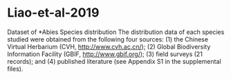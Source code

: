 # Liao-et-al-2019
Dataset of *Abies Species distribution 
The distribution data of each species studied were obtained from the following four sources: (1) the Chinese Virtual Herbarium (CVH, http://www.cvh.ac.cn/); (2) Global Biodiversity Information Facility (GBIF, http://www.gbif.org/); (3) field surveys (21 records); and (4) published literature (see Appendix S1 in the supplemental files).
